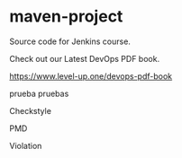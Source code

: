 # maven-project
Source code for Jenkins course.

Check out our Latest DevOps PDF book.

https://www.level-up.one/devops-pdf-book

prueba
pruebas

Checkstyle

PMD

Violation
